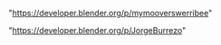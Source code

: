 "https://developer.blender.org/p/mymooverswerribee"

"https://developer.blender.org/p/JorgeBurrezo"


